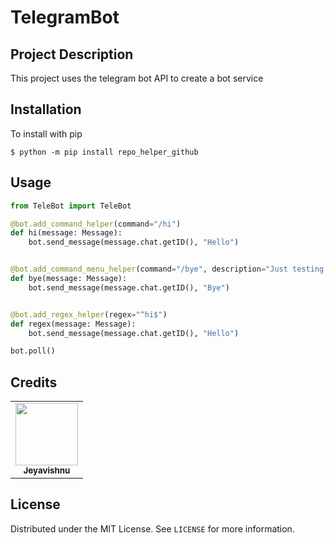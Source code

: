 # TelegramBot

## Project Description

This project uses the telegram bot API to create a bot service

## Installation

To install with pip <br>

```
$ python -m pip install repo_helper_github
```

## Usage

```python
from TeleBot import TeleBot

@bot.add_command_helper(command="/hi")
def hi(message: Message):
    bot.send_message(message.chat.getID(), "Hello")


@bot.add_command_menu_helper(command="/bye", description="Just testing added command")
def bye(message: Message):
    bot.send_message(message.chat.getID(), "Bye")


@bot.add_regex_helper(regex="^hi$")
def regex(message: Message):
    bot.send_message(message.chat.getID(), "Hello")

bot.poll()
```

## Credits

<table>
  <tr>
        <td align="center"><a href="https://github.com/appdevin"><img src="https://avatars1.githubusercontent.com/u/34540492?s=460&u=6b2d7e8346afc28bfd8e591d93fd548895c720af&v=4" width="100px;" alt=""/><br /><sub><b>Jeyavishnu</b></sub></a><br />
    </td>
  </tr>
</table>

## License

Distributed under the MIT License. See `LICENSE` for more information.
